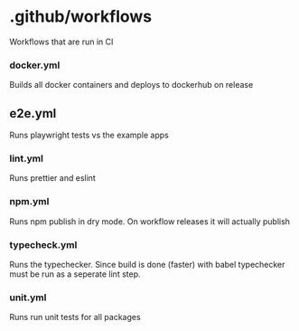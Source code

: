 # .github/workflows

Workflows that are run in CI

### docker.yml

Builds all docker containers and deploys to dockerhub on release

## e2e.yml

Runs playwright tests vs the example apps

### lint.yml

Runs prettier and eslint

### npm.yml

Runs npm publish in dry mode. On workflow releases it will actually publish

### typecheck.yml

Runs the typechecker. Since build is done (faster) with babel typechecker must be run as a seperate lint step.

### unit.yml

Runs run unit tests for all packages
